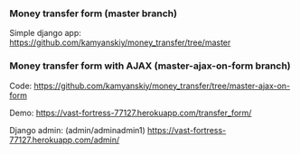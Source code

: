 ### Money transfer form (master branch)
Simple django app: https://github.com/kamyanskiy/money_transfer/tree/master


### Money transfer form with AJAX (master-ajax-on-form branch)

Code: https://github.com/kamyanskiy/money_transfer/tree/master-ajax-on-form

Demo: https://vast-fortress-77127.herokuapp.com/transfer_form/

Django admin: (admin/adminadmin1)
https://vast-fortress-77127.herokuapp.com/admin/
